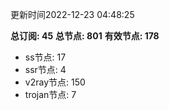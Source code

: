 更新时间2022-12-23 04:48:25

**总订阅: 45**
**总节点: 801**
**有效节点: 178**
- ss节点: 17
- ssr节点: 4
- v2ray节点: 150
- trojan节点: 7
